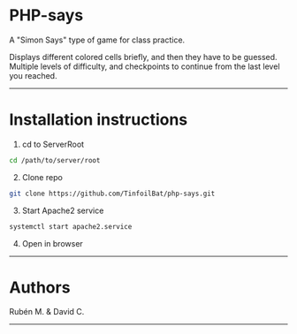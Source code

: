 # PHP-says
A "Simon Says" type of game for class practice.

Displays different colored cells briefly, and then they have to be guessed. Multiple levels of difficulty, and checkpoints to continue from the last level you reached.

[](https://github.com/TinfoilBat/php-says/blob/0e653c4168ff5b2dd41d09c6f606b6f3c5705bf6/static/memory_image.jpeg)

___
# Installation instructions

1. cd to ServerRoot
```bash
cd /path/to/server/root
```
2. Clone repo
```bash
git clone https://github.com/TinfoilBat/php-says.git
```
3. Start Apache2 service

```bash
systemctl start apache2.service
```
4. Open in browser

___

# Authors
Rubén M. & David C.
___